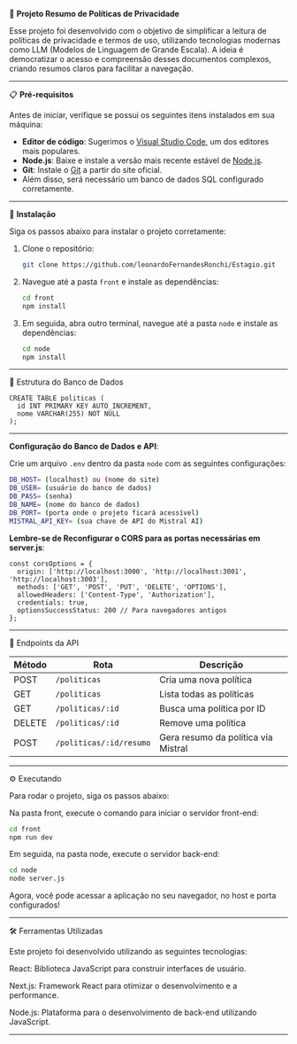 🚀 **Projeto Resumo de Políticas de Privacidade**

Esse projeto foi desenvolvido com o objetivo de simplificar a leitura de políticas de privacidade e termos de uso, utilizando tecnologias modernas como LLM (Modelos de Linguagem de Grande Escala). A ideia é democratizar o acesso e compreensão desses documentos complexos, criando resumos claros para facilitar a navegação.

---

📋 **Pré-requisitos**

Antes de iniciar, verifique se possui os seguintes itens instalados em sua máquina:

- **Editor de código**: Sugerimos o [Visual Studio Code](https://code.visualstudio.com/), um dos editores mais populares.
- **Node.js**: Baixe e instale a versão mais recente estável de [Node.js](https://nodejs.org/).
- **Git**: Instale o [Git](https://git-scm.com/) a partir do site oficial.
- Além disso, será necessário um banco de dados SQL configurado corretamente.

---

🔧 **Instalação**

Siga os passos abaixo para instalar o projeto corretamente:

1. Clone o repositório:
    ```bash
    git clone https://github.com/leonardoFernandesRonchi/Estagio.git
    ```

2. Navegue até a pasta `front` e instale as dependências:
    ```bash
    cd front
    npm install
    ```

3. Em seguida, abra outro terminal, navegue até a pasta `node` e instale as dependências:
    ```bash
    cd node
    npm install
    ```

---

📄 Estrutura do Banco de Dados

```
CREATE TABLE politicas (
  id INT PRIMARY KEY AUTO_INCREMENT,
  nome VARCHAR(255) NOT NULL
);
```
---

**Configuração do Banco de Dados e API**:

Crie um arquivo `.env` dentro da pasta `node` com as seguintes configurações:

```bash
DB_HOST= (localhost) ou (nome do site)
DB_USER= (usuário do banco de dados)
DB_PASS= (senha)
DB_NAME= (nome do banco de dados)
DB_PORT= (porta onde o projeto ficará acessível)
MISTRAL_API_KEY= (sua chave de API do Mistral AI)
```

**Lembre-se de Reconfigurar o CORS para as portas necessárias em server.js**:

```
const corsOptions = {
  origin: ['http://localhost:3000', 'http://localhost:3001', 'http://localhost:3003'],
  methods: ['GET', 'POST', 'PUT', 'DELETE', 'OPTIONS'],
  allowedHeaders: ['Content-Type', 'Authorization'],
  credentials: true,
  optionsSuccessStatus: 200 // Para navegadores antigos
};

```
---

📌 Endpoints da API

| Método | Rota                   | Descrição                          |
|--------|------------------------|-----------------------------------|
| POST   | `/politicas`           | Cria uma nova política            |
| GET    | `/politicas`           | Lista todas as políticas          |
| GET    | `/politicas/:id`       | Busca uma política por ID         |
| DELETE | `/politicas/:id`       | Remove uma política               |
| POST   | `/politicas/:id/resumo`| Gera resumo da política via Mistral|

---

⚙️ Executando

Para rodar o projeto, siga os passos abaixo:

Na pasta front, execute o comando para iniciar o servidor front-end:

```bash
cd front
npm run dev
```
Em seguida, na pasta node, execute o servidor back-end:

```bash
cd node
node server.js
```
Agora, você pode acessar a aplicação no seu navegador, no host e porta configurados!

---

🛠️ Ferramentas Utilizadas

Este projeto foi desenvolvido utilizando as seguintes tecnologias:

React: Biblioteca JavaScript para construir interfaces de usuário.

Next.js: Framework React para otimizar o desenvolvimento e a performance.

Node.js: Plataforma para o desenvolvimento de back-end utilizando JavaScript.

---



